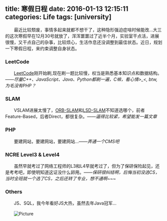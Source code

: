 title: 寒假日程
date: 2016-01-13 12:15:11
categories: Life
tags: [university]
---
　　最近比较颓废，事情多起来就都不想干了，这种隐形强迫症啥时候能改...大三的这次寒假早在12月30号就放了，浑浑噩噩过了近半个月，实验室干点活，进展很慢，又干点自己的杂事，比较烦心，生活作息还没调整到最佳状态。近日，规划一下寒假日程，来约束调整自身状态。
<!--more-->

### **LeetCode**

　　[LeetCode](https://leetcode.com/)刚开始刷,现在刷一题比较慢，权当是熟悉基本知识点和数据结构。——*尽量C++、JavaScript、Java、Python都刷一遍，C嘛，看心情>_<, btw, 为毛没有PHP？*

### **SLAM**

　　VSLAM进展太慢了，[ORB-SLAM](http://vision.in.tum.de/lsdslam)和[LSD-SLAM](http://webdiis.unizar.es/~raulmur/orbslam/)不知道选哪个，前者Feature-Based，后者Direct，都很复杂。——*逼得比较紧，希望能发一篇文章*

### **PHP**

　　要建网站，要建网站，要建网站...——*弄通一个CMS吧*

### **NCRE Level3 & Level4**

　　虽然早就考过了网络工程师的L3和L4早就考过了，但为了保研保险起见，还是考考吧，即使明知道这证没什么卵用。——*保研很纠结啊，后悔当初没选CS，当时全班就一个选了CS，之后还转了专业，想不通啊~~~*

### **Others**

　　JS、SQL，我今年看好JS大热，虽然去年Java冠军...

 　　![Picture](http://p3.music.126.net/IA4TIy_gMXcVkMdoSkBMDQ==/3353510465130719.jpg)
